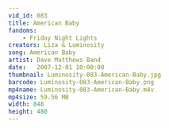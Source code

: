 ```yaml
---
vid_id: 083
title: American Baby
fandoms:
    - Friday Night Lights
creators: Liza & Luminosity
song: American Baby
artist: Dave Matthews Band
date:   2007-12-01 10:00:00
thumbnail: Luminosity-083-American-Baby.jpg
barcode: Luminosity-083-American-Baby.png
mp4name: Luminosity-083-American-Baby.m4v
mp4size: 59.56 MB
width: 848
height: 480
---
```



  
